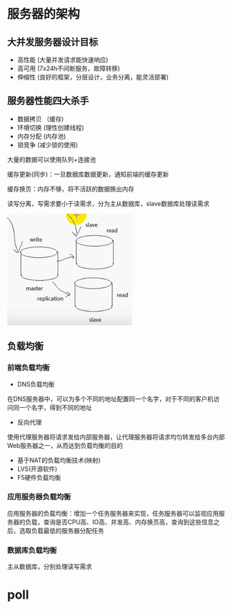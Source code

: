 

# 服务器的架构

## 大并发服务器设计目标

- 高性能 (大量并发请求能快速响应)
- 高可用 (7x24h不间断服务，故障转移)
- 伸缩性 (良好的框架，分层设计，业务分离，能灵活部署)

## 服务器性能四大杀手

- 数据拷贝			（缓存)
- 环境切换               (理性创建线程)
- 内存分配                (内存池)
- 锁竞争                    (减少锁的使用)

大量的数据可以使用队列+连接池

缓存更新(同步)：一旦数据库数据更新，通知前端的缓存更新

缓存换页：内存不够，将不活跃的数据换出内存

读写分离，写需求要小于读需求，分为主从数据库，slave数据库处理读需求

![1643526688881](img/1643526688881.png)

## 负载均衡

### 前端负载均衡

- DNS负载均衡

在DNS服务器中，可以为多个不同的地址配置同一个名字，对于不同的客户机访问同一个名字，得到不同的地址

- 反向代理

使用代理服务器将请求发给内部服务器，让代理服务器将请求均匀转发给多台内部Web服务器之一，从而达到负载均衡的目的

- 基于NAT的负载均衡技术(映射)
- LVS(开源软件)
- F5硬件负载均衡

### 应用服务器负载均衡

应用服务器的负载均衡：增加一个任务服务器来实现，任务服务器可以监视应用服务器的负载，查询是否CPU高、IO高、并发高、内存换页高，查询到这些信息之后，选取负载最低的服务器分配任务

### 数据库负载均衡

主从数据库，分别处理读写需求

# poll


